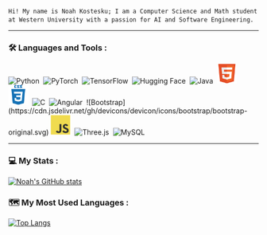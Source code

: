 `Hi! My name is Noah Kostesku; I am a Computer Science and Math student at Western University with a passion for AI and Software Engineering.`

---

### :hammer_and_wrench: Languages and Tools :

<div>
  <img src="https://camo.githubusercontent.com/d1652ce9d9e41d898ea03bd8772e8accb903947dc6bba2a410d76462f7d63d1b/68747470733a2f2f63646e2e6a7364656c6976722e6e65742f67682f64657669636f6e732f64657669636f6e2f69636f6e732f707974686f6e2f707974686f6e2d6f726967696e616c2e737667" title="Python" alt="Python" width="40" height="40"/>&nbsp;
  <img src="https://cdn.jsdelivr.net/gh/devicons/devicon/icons/pytorch/pytorch-original.svg" title="PyTorch" alt="PyTorch" width="40" height="40"/>&nbsp;
  <img src="https://cdn.jsdelivr.net/gh/devicons/devicon/icons/tensorflow/tensorflow-original.svg" title="TensorFlow" alt="TensorFlow" width="40" height="40"/>&nbsp;
  <img src="https://huggingface.co/front/assets/huggingface_logo.svg" title="Hugging Face" alt="Hugging Face" width="40" height="40"/>&nbsp;
  <img src="https://cdn.jsdelivr.net/gh/devicons/devicon/icons/java/java-original.svg" title="Java" alt="Java" width="40" height="40"/>&nbsp;
  <img src="https://github.com/devicons/devicon/blob/master/icons/html5/html5-original.svg" title="HTML5" alt="HTML5" width="40" height="40"/>&nbsp;
  <img src="https://github.com/devicons/devicon/blob/master/icons/css3/css3-plain-wordmark.svg" title="CSS3" alt="CSS3" width="40" height="40"/>&nbsp;
  <img src="https://camo.githubusercontent.com/34a110ef06e3aeed9a1de60ce8099b45eedc5580e1f49cc490c1b28c896b264e/68747470733a2f2f63646e2e6a7364656c6976722e6e65742f67682f64657669636f6e732f64657669636f6e2f69636f6e732f632f632d6f726967696e616c2e737667" title="C" alt="C" width="40" height="40"/>&nbsp;
  <img src="https://angular.io/assets/images/logos/angular/angular.svg" title="Angular" alt="Angular" width="40" height="40"/>&nbsp;
  ![Bootstrap](https://cdn.jsdelivr.net/gh/devicons/devicon/icons/bootstrap/bootstrap-original.svg)
  <img src="https://github.com/devicons/devicon/blob/master/icons/javascript/javascript-original.svg" title="JavaScript" alt="JavaScript" width="40" height="40"/>&nbsp;
  <img src="https://upload.wikimedia.org/wikipedia/commons/thumb/3/3f/Three.js_Icon.svg/1200px-Three.js_Icon.svg.png" title="Three.js" alt="Three.js" width="40" height="40"/>&nbsp;
  <img src="https://cdn.jsdelivr.net/gh/devicons/devicon/icons/mysql/mysql-original-wordmark.svg" title="MySQL" alt="MySQL" width="40" height="40"/>&nbsp;
</div>

---

### 💻 My Stats :

[![Noah's GitHub stats](https://github-readme-stats.vercel.app/api?username=noahkostesku&show_icons=true&theme=github_dark)](https://github.com/anuraghazra/github-readme-stats)

### 🗺️ My Most Used Languages :

[![Top Langs](https://github-readme-stats.vercel.app/api/top-langs/?username=noahkostesku&layout=donut&theme=github_dark)](https://github.com/anuraghazra/github-readme-stats)




